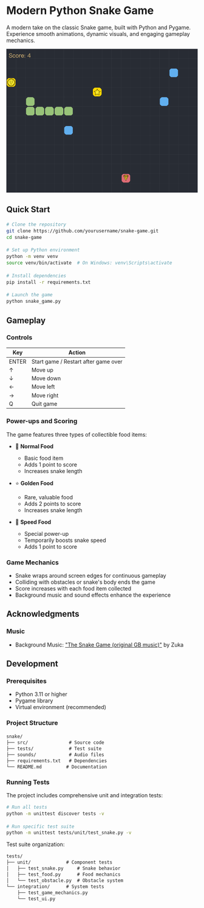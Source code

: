# Modern Python Snake Game

A modern take on the classic Snake game, built with Python and Pygame. Experience smooth animations, dynamic visuals, and engaging gameplay mechanics.

![Snake Game Screenshot](docs/screenshot.png)

## Quick Start

```bash
# Clone the repository
git clone https://github.com/yourusername/snake-game.git
cd snake-game

# Set up Python environment
python -m venv venv
source venv/bin/activate  # On Windows: venv\Scripts\activate

# Install dependencies
pip install -r requirements.txt

# Launch the game
python snake_game.py
```

## Gameplay

### Controls
| Key | Action |
|-----|--------|
| ENTER | Start game / Restart after game over |
| ↑ | Move up |
| ↓ | Move down |
| ← | Move left |
| → | Move right |
| Q | Quit game |

### Power-ups and Scoring
The game features three types of collectible food items:

- 🍎 **Normal Food**
  - Basic food item
  - Adds 1 point to score
  - Increases snake length

- ⭐ **Golden Food**
  - Rare, valuable food
  - Adds 2 points to score
  - Increases snake length

- 🚀 **Speed Food**
  - Special power-up
  - Temporarily boosts snake speed
  - Adds 1 point to score

### Game Mechanics
- Snake wraps around screen edges for continuous gameplay
- Colliding with obstacles or snake's body ends the game
- Score increases with each food item collected
- Background music and sound effects enhance the experience

## Acknowledgments

### Music
- Background Music: ["The Snake Game (original GB music)"](https://youtu.be/FpDWpX9luCQ?si=zP7c-KROsUjh8SQ5) by Zuka

## Development

### Prerequisites
- Python 3.11 or higher
- Pygame library
- Virtual environment (recommended)

### Project Structure
```
snake/
├── src/               # Source code
├── tests/             # Test suite
├── sounds/            # Audio files
├── requirements.txt   # Dependencies
└── README.md         # Documentation
```

### Running Tests
The project includes comprehensive unit and integration tests:

```bash
# Run all tests
python -m unittest discover tests -v

# Run specific test suite
python -m unittest tests/unit/test_snake.py -v
```

Test suite organization:
```
tests/
├── unit/             # Component tests
│   ├── test_snake.py     # Snake behavior
│   ├── test_food.py      # Food mechanics
│   └── test_obstacle.py  # Obstacle system
└── integration/      # System tests
    ├── test_game_mechanics.py
    └── test_ui.py
```
